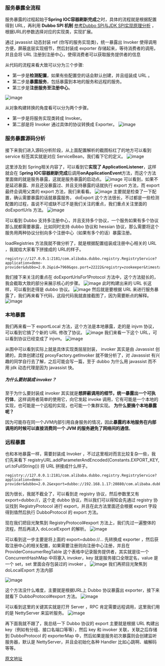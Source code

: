 ### 服务暴露全流程
服务暴露的过程起始于**Spring IOC容器刷新完成**之时，具体的流程就是根据配置得到 URL，再利用 **Dubbo SPI 机制** [参考Dubbo SPI与JDK SPI实现原理分析](https://note.youdao.com/web/#/file/WEB43c43bdd28350654d4989b250a073bb3/markdown/WEBe01524bf570539b5e44feb641af475f0/) ，根据URL的参数选择对应的实现类，实现扩展。

通过 javassist 动态封装 ref (你写的服务实现类)，统一暴露出 Invoker 使得调用方便，屏蔽底层实现细节，然后封装成 exporter 存储起来，等待消费者的调用，并且会将 URL 注册到注册中心，使得消费者可以获取服务提供者的信息

从代码的流程来看大致可以分为三个步骤:
- 第一步是**检测配置**，如果有些配置空的话会默认创建，并且组装成 URL 。
- 第二步是**暴露服务**，包括暴露到本地的服务和远程的服务。
- 第三步是**注册服务至注册中心**。

![image](https://mmbiz.qpic.cn/mmbiz_jpg/uChmeeX1Fpz82arDLk6S32wLdibQBnsiblLoPSLLF0HEOSWSJU5JCpIjxMxz9DAHXWAs1K7jf52TOib6M8mU26feA/640?wx_fmt=jpeg&wxfrom=5&wx_lazy=1&wx_co=1)

从对象构建转换的角度看可以分为两个步骤。
- 第一步是将服务实现类转成 Invoker。
- 第二部是将 Invoker 通过具体的协议转换成 Exporter。
![image](http://assets.processon.com/chart_image/5f182d4f5653bb7fd24a6868.png)

### 服务暴露源码分析
接下来我们进入源码分析阶段，从上面配置解析的截图标红了的地方可以看到 service 标签其实就是对应 ServiceBean，我们看下它的定义。
![image](https://mmbiz.qpic.cn/mmbiz_jpg/uChmeeX1Fpz82arDLk6S32wLdibQBnsibl62cMFrW2D8BMs1AaYGBkia8JUyPkial6icBzUKcyqbcdiczkc555MUFr3Q/640?wx_fmt=jpeg&wxfrom=5&wx_lazy=1&wx_co=1)

这里涉及到 Spring相关内容了，可以看到它**实现了 ApplicationListener<ContextRefreshedEvent>**，这样就会在 S**pring IOC容器刷新完成**后调用**onApplicationEvent**方法，而这个方法里面做的就是服务暴露，这就是服务暴露的启动点。
![image](https://mmbiz.qpic.cn/mmbiz_jpg/uChmeeX1Fpz82arDLk6S32wLdibQBnsiblNJtPhKicUXaLKJ03BheoEYicA0wgXn1K5kHkqsTibc8N2oHZuVVNpqJbg/640?wx_fmt=jpeg&wxfrom=5&wx_lazy=1&wx_co=1)
可以看到，如果不是延迟暴露、并且还没暴露过、并且支持暴露的话就执行 export 方法，而 export 最终会调用父类的 export 方法，我们来看看。
![image](https://mmbiz.qpic.cn/mmbiz_jpg/uChmeeX1Fpz82arDLk6S32wLdibQBnsibloX8C18h4ZibrsPjib9hMfk2yKvXsF9KUvJD17A8Zlo1qFWcFlQMPEBHw/640?wx_fmt=jpeg&wxfrom=5&wx_lazy=1&wx_co=1)
主要就是检查了一下配置，确认需要暴露的话就暴露服务， doExport 这个方法很长，不过都是一些检测配置的过程，虽说不可或缺不过不是我们关注的重点，我们重点关注里面的 doExportUrls 方法。
![image](https://mmbiz.qpic.cn/mmbiz_jpg/uChmeeX1Fpz82arDLk6S32wLdibQBnsiblSe6uPbPIIt6Bnj4iboF1VFFtYTfr7mbic88kvULSnUhficnyW1S3Fh18g/640?wx_fmt=jpeg&wxfrom=5&wx_lazy=1&wx_co=1)

可以看到 Dubbo 支持多注册中心，并且支持多个协议，一个服务如果有多个协议那么就都需要暴露，比如同时支持 dubbo 协议和 hessian 协议，那么需要将这个服务用两种协议分别向多个注册中心（如果有多个的话）暴露注册。

loadRegistries 方法我就不做分析了，就是根据配置组装成注册中心相关的 URL ，我就给大家看下拼接成的 URL的样子。

```
registry://127.0.0.1:2181/com.alibaba.dubbo.registry.RegistryService?application=demo-provider&dubbo=2.0.2&pid=7960&qos.port=22222&registry=zookeeper&timestamp=1598624821286
```
我们接下来关注的重点在 doExportUrlsFor1Protocol 方法中，这个方法挺长的，我会截取大致的部分来展示核心的步骤。
![image](https://mmbiz.qpic.cn/mmbiz_jpg/uChmeeX1Fpz82arDLk6S32wLdibQBnsiblboEOjTSbsrMN5FSe8CH2ia34DCzko234LdKozmuZpWiaCibPaxAxzf5bA/640?wx_fmt=jpeg&wxfrom=5&wx_lazy=1&wx_co=1)
此时构建出来的 URL 长这样，可以看到走得是 dubbo 协议。
![image](https://mmbiz.qpic.cn/mmbiz_jpg/uChmeeX1Fpz82arDLk6S32wLdibQBnsiblwib6qxETiawmbB6UxlNADKP78U8RVkLHYkgL0AEkHTfKobgvElNMia8HQ/640?wx_fmt=jpeg&wxfrom=5&wx_lazy=1&wx_co=1)
然后就是要根据 URL 来进行服务暴露了，我们再来看下代码，这段代码我就直接截图了，因为需要断点的解释。
![image](https://mmbiz.qpic.cn/mmbiz_jpg/uChmeeX1Fpz82arDLk6S32wLdibQBnsiblltMSLQ5oU21tDNHicUgY90MqCyskTARWcic9NyT8681EQQOLE28dbCRw/640?wx_fmt=jpeg&wxfrom=5&wx_lazy=1&wx_co=1)
### 本地暴露
我们再来看一下 exportLocal 方法，这个方法是本地暴露，走的是 injvm 协议，可以看到它搞了个新的 URL 修改了协议。
![image](https://mmbiz.qpic.cn/mmbiz_jpg/uChmeeX1Fpz82arDLk6S32wLdibQBnsiblOCpmkGbRxl8ZX5dJ3FvJbeeiaQ0PVibPM8eRJlTtms6NqeOJvrvQkZzg/640?wx_fmt=jpeg&wxfrom=5&wx_lazy=1&wx_co=1)
我们来看一下这个 URL，可以看到协议已经变成了 injvm。
![image](https://mmbiz.qpic.cn/mmbiz_jpg/uChmeeX1Fpz82arDLk6S32wLdibQBnsiblAMtkoZ6C2OU1geJwFPj6RT0Zke8wpibXErbGXQqR1dLoXH33zndXAPw/640?wx_fmt=jpeg&wxfrom=5&wx_lazy=1&wx_co=1)

从图中可以看到实际上就是具体实现类层层封装， invoker 其实是由 Javassist 创建的，具体创建过程 proxyFactory.getInvoker 就不做分析了，对 Javassist 有兴趣的同学自行去了解，之后可能会写一篇，至于 dubbo 为什么用 javassist 而不用 jdk 动态代理是因为 javassist 快。

##### 为什么要封装成 invoker？

至于为什么要封装成 invoker 其实就是**想屏蔽调用的细节，统一暴露出一个可执行体**，这样调用者简单的使用它，向它发起 invoke 调用，它有可能是一个本地的实现，也可能是一个远程的实现，也可能一个集群实现。
**为什么要搞个本地暴露呢？**

因为可能存在同一个JVM内部引用自身服务的情况，因此**暴露的本地服务在内部调用的时候可以直接消费同一个 JVM 的服务避免了网络间的通信**。

### 远程暴露
也和本地暴露一样，需要封装成 Invoker ，不过这里相对而言比较复杂一些，我们先来看下  registryURL.addParameterAndEncoded(Constants.EXPORT_KEY, url.toFullString()) 将 URL 拼接成什么样子。

```
registry://127.0.0.1:2181/com.alibaba.dubbo.registry.RegistryService?application=demo-provider&dubbo=2.0.2&export=dubbo://192.168.1.17:20880/com.alibaba.dubbo.demo.DemoService....
```
因为很长，我就不截全了，可以看到走 registry 协议，然后参数里又有 export=dubbo://，这个走 dubbo 协议，所以我们可以得知会先通过 registry 协议找到  RegistryProtocol 进行 export，并且在此方法里面还会根据 export 字段得到值然后执行 DubboProtocol 的 export 方法。

现在我们把目光聚焦到 RegistryProtocol#export 方法上，我们先过一遍整体的流程，然后再进入 doLocalExport 的解析。
![image](https://mmbiz.qpic.cn/mmbiz_jpg/uChmeeX1Fpz82arDLk6S32wLdibQBnsiblnYxKNq333alcwsZevKfSNtXWKnDRz6glgUbjBf21icJfMKLC8kLXbUA/640?wx_fmt=jpeg&wxfrom=5&wx_lazy=1&wx_co=1)

可以看到这一步主要是将上面的 export=dubbo://... 先转换成 exporter ，然后获取注册中心的相关配置，如果需要注册则向注册中心注册，并且在 ProviderConsumerRegTable 这个表格中记录服务提供者，其实就是往一个 ConcurrentHashMap 中将塞入 invoker，key 就是服务接口全限定名，value 是一个 set，set 里面会存包装过的 invoker 。
![image](https://mmbiz.qpic.cn/mmbiz_jpg/uChmeeX1Fpz82arDLk6S32wLdibQBnsiblRlb5hOLHW0krzeBictdYNZyiaMEuUvKEryHIPRHA019KZhBYAu06g1Ow/640?wx_fmt=jpeg&wxfrom=5&wx_lazy=1&wx_co=1)
我们再把目光聚焦到  doLocalExport 方法内部

![image](https://mmbiz.qpic.cn/mmbiz_jpg/uChmeeX1Fpz82arDLk6S32wLdibQBnsibldYyndfEjR7cHSYVFQn0UpLc48eMTJ9icfDut7yACQqTPfX9upp4a9Wg/640?wx_fmt=jpeg&wxfrom=5&wx_lazy=1&wx_co=1)

这个方法没什么难度，主要就是根据URL上 Dubbo 协议暴露出 exporter，接下来就看下 DubboProtocol#export 方法。
![image](https://mmbiz.qpic.cn/mmbiz_jpg/uChmeeX1Fpz82arDLk6S32wLdibQBnsibljEBUibbiatNwW4WBwOT7tcSyob38DHKSttxVL6ys0AUVSuibq69edN0qw/640?wx_fmt=jpeg&wxfrom=5&wx_lazy=1&wx_co=1)

可以看到这里的关键其实就是打开 Server ，RPC 肯定需要远程调用，这里我们用的是 NettyServer 来监听服务。
![image](https://mmbiz.qpic.cn/mmbiz_jpg/uChmeeX1Fpz82arDLk6S32wLdibQBnsiblc4NugZVXZvn4k7n2IrAnnW5TgWwxNGibmiaKAhy57AwicJMIYuJJts5hg/640?wx_fmt=jpeg&wxfrom=5&wx_lazy=1&wx_co=1)

再下面我就不跟了，我总结一下 Dubbo 协议的 export 主要就是根据 URL 构建出 key（例如有分组、接口名端口等等），然后 key 和 invoker 关联，关联之后存储到 DubboProtocol 的 exporterMap 中，然后如果是服务初次暴露则会创建监听服务器，默认是 NettyServer，并且会初始化各种 Handler 比如心跳啊、编解码等等。


[原文地址](https://mp.weixin.qq.com/s/ISiN06QynyE2pPtX3cGQ9w)